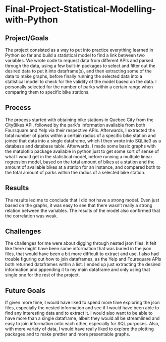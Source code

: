 # Final-Project-Statistical-Modelling-with-Python

## Project/Goals
The project consisted as a way to put into practice everything learned in Python so far and build a statistical model to find a link between two variables. We wrote code to request data from different APIs and parsed through the data, using a few built-in packages to select and filter out the desired data to put it into dataframe(s), and then extracting some of the data to make graphs, before finally running the selected data into a statistical model to check for the validity of the model based on the data.
I personally selected for the number of parks within a certain range when comparing them to specific bike stations.

## Process
The process started with obtaining bike stations in Quebec City from the CityBikes API, followed by the park's information available from both Foursquare and Yelp via their respective APIs.
Afterwards, I extracted the total number of parks within a certain radius of a specific bike station and joined that data into a single dataframe, which I then wrote into SQLite3 as a database and database table.
Afterwards, I made some basic graphs with the matplotlib package available in python just to get some sort of sense of what I would get in the statistical model, before running a multiple linear regression model, based on the total amount of bikes at a station and the amount of available bikes at a station for an instance, and compared both to the total amount of parks within the radius of a selected bike station.


## Results
The results led me to conclude that I did not have a strong model. Even just based on the graphs, it was easy to see that there wasn’t really a strong relation between the variables. The results of the model also confirmed that the correlation was weak.

## Challenges 
The challenges for me were about digging through nested json files. It felt like there might have been some information that was buried in the json files, that would have been a bit more difficult to extract and use.
I also had trouble figuring out how to join dataframes, as the Yelp and Foursquare APIs both returned dataframes within a list. I ended up just extracting the desired information and appending it to my main dataframe and only using that single one for the rest of the project.

## Future Goals
If given more time, I would have liked to spend more time exploring the json files, especially the nested information and see if I would have been able to find any interesting data and to extract it. I would also want to be able to have more than a single dataframe, albeit they would all be streamlined and easy to join information onto each other, especially for SQL purposes. Also, with more variety of data, I would have really liked to explore the plotting packages and to make prettier and more presentable graphs.
